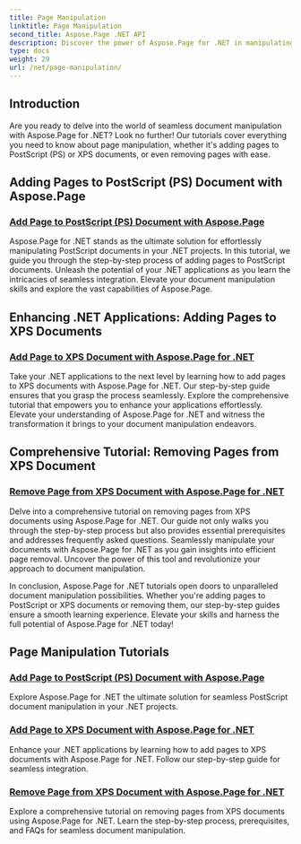 ```yaml
---
title: Page Manipulation
linktitle: Page Manipulation
second_title: Aspose.Page .NET API
description: Discover the power of Aspose.Page for .NET in manipulating PostScript and XPS documents. Learn to add, enhance, and remove pages with our comprehensive tutorials.
type: docs
weight: 29
url: /net/page-manipulation/
---
```


## Introduction

Are you ready to delve into the world of seamless document manipulation with Aspose.Page for .NET? Look no further! Our tutorials cover everything you need to know about page manipulation, whether it's adding pages to PostScript (PS) or XPS documents, or even removing pages with ease.

## Adding Pages to PostScript (PS) Document with Aspose.Page
### [Add Page to PostScript (PS) Document with Aspose.Page](./add-page-to-postscript-ps-document/)

Aspose.Page for .NET stands as the ultimate solution for effortlessly manipulating PostScript documents in your .NET projects. In this tutorial, we guide you through the step-by-step process of adding pages to PostScript documents. Unleash the potential of your .NET applications as you learn the intricacies of seamless integration. Elevate your document manipulation skills and explore the vast capabilities of Aspose.Page.

## Enhancing .NET Applications: Adding Pages to XPS Documents
### [Add Page to XPS Document with Aspose.Page for .NET](./add-page-to-xps-document/)

Take your .NET applications to the next level by learning how to add pages to XPS documents with Aspose.Page for .NET. Our step-by-step guide ensures that you grasp the process seamlessly. Explore the comprehensive tutorial that empowers you to enhance your applications effortlessly. Elevate your understanding of Aspose.Page for .NET and witness the transformation it brings to your document manipulation endeavors.

## Comprehensive Tutorial: Removing Pages from XPS Document
### [Remove Page from XPS Document with Aspose.Page for .NET](./remove-page-from-xps-document/)

Delve into a comprehensive tutorial on removing pages from XPS documents using Aspose.Page for .NET. Our guide not only walks you through the step-by-step process but also provides essential prerequisites and addresses frequently asked questions. Seamlessly manipulate your documents with Aspose.Page for .NET as you gain insights into efficient page removal. Uncover the power of this tool and revolutionize your approach to document manipulation.

In conclusion, Aspose.Page for .NET tutorials open doors to unparalleled document manipulation possibilities. Whether you're adding pages to PostScript or XPS documents or removing them, our step-by-step guides ensure a smooth learning experience. Elevate your skills and harness the full potential of Aspose.Page for .NET today!
## Page Manipulation Tutorials
### [Add Page to PostScript (PS) Document with Aspose.Page](./add-page-to-postscript-ps-document/)
Explore Aspose.Page for .NET the ultimate solution for seamless PostScript document manipulation in your .NET projects.
### [Add Page to XPS Document with Aspose.Page for .NET](./add-page-to-xps-document/)
Enhance your .NET applications by learning how to add pages to XPS documents with Aspose.Page for .NET. Follow our step-by-step guide for seamless integration.
### [Remove Page from XPS Document with Aspose.Page for .NET](./remove-page-from-xps-document/)
Explore a comprehensive tutorial on removing pages from XPS documents using Aspose.Page for .NET. Learn the step-by-step process, prerequisites, and FAQs for seamless document manipulation.
